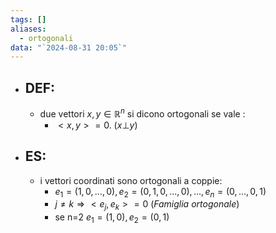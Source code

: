 ```yaml
---
tags: []
aliases:
  - ortogonali
data: "`2024-08-31 20:05`"
---
```

- ## DEF: 
	- due vettori $x,y \in\mathbb{R}^n$ si dicono ortogonali se vale :
		- $<x, y>=0$. $(x \bot y)$
- ## ES:
	- i vettori coordinati sono ortogonali a coppie:
		- $e_{1}=(1,0,...,0), e_{2}=(0,1,0,...,0),...,e_{n}=(0,...,0,1)$
		- $j\ne k\Rightarrow <e_{j},e_{k}>=0$ (_Famiglia ortogonale_)
		- se n=2 $e_{1}=(1,0), e_{2}=(0,1)$
 